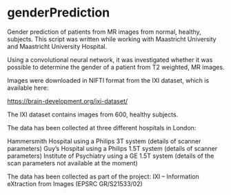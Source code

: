 # genderPrediction
Gender prediction of patients from MR images from normal, healthy, subjects. 
This script was written while working with Maastricht University and Maastricht University Hospital.

Using a convolutional neural network, it was investigated whether it was possible to determine the gender of a patient from T2 weighted, MR images. 

Images were downloaded in NIFTI format from the IXI dataset, which is available here:

https://brain-development.org/ixi-dataset/ 

The IXI dataset contains images from 600, healthy subjects.

The data has been collected at three different hospitals in London:

Hammersmith Hospital using a Philips 3T system (details of scanner parameters)
Guy’s Hospital using a Philips 1.5T system (details of scanner parameters)
Institute of Psychiatry using a GE 1.5T system (details of the scan parameters not available at the moment)

The data has been collected as part of the project:
IXI – Information eXtraction from Images (EPSRC GR/S21533/02)
